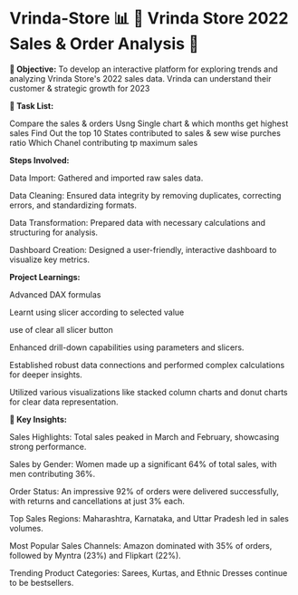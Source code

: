 # Vrinda-Store  📊 🚀 Vrinda Store 2022 Sales & Order Analysis 🚀

**🎯 Objective:**
To develop an interactive platform for exploring trends and analyzing Vrinda Store's 2022 sales data. Vrinda can understand their customer & strategic growth for 2023

**🎯 Task List:**

Compare the sales & orders Usng Single chart & which months get highest sales
Find Out the top 10 States contributed to sales & sew wise purches ratio
Which Chanel contributing tp maximum sales 

**Steps Involved:**

Data Import: Gathered and imported raw sales data.

Data Cleaning: Ensured data integrity by removing duplicates, correcting errors, and standardizing formats.

Data Transformation: Prepared data with necessary calculations and structuring for analysis.

Dashboard Creation: Designed a user-friendly, interactive dashboard to visualize key metrics.

**Project Learnings:**

Advanced DAX formulas

Learnt using slicer according to selected value

use of clear all slicer button

Enhanced drill-down capabilities using parameters and slicers.

Established robust data connections and performed complex calculations for deeper insights.

Utilized various visualizations like stacked column charts and donut charts for clear data representation.

**🚀 Key Insights:**

Sales Highlights: Total sales peaked in March and February, showcasing strong performance.

Sales by Gender: Women made up a significant 64% of total sales, with men contributing 36%.

Order Status: An impressive 92% of orders were delivered successfully, with returns and cancellations at just 3% each.

Top Sales Regions: Maharashtra, Karnataka, and Uttar Pradesh led in sales volumes.

Most Popular Sales Channels: Amazon dominated with 35% of orders, followed by Myntra (23%) and Flipkart (22%).

Trending Product Categories: Sarees, Kurtas, and Ethnic Dresses continue to be bestsellers.
